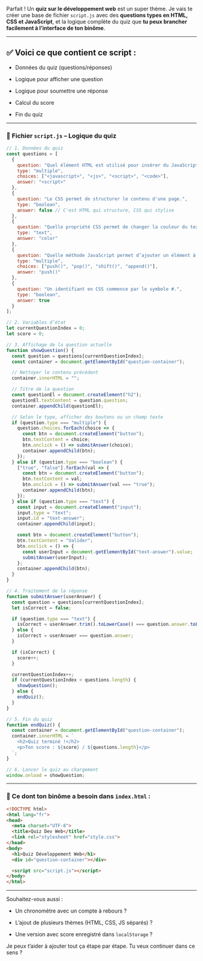 Parfait ! Un **quiz sur le développement web** est un super thème. Je vais te créer une base de fichier `script.js` avec des **questions types en HTML, CSS et JavaScript**, et la logique complète du quiz que **tu peux brancher facilement à l’interface de ton binôme**.

---

## ✅ Voici ce que contient ce script :

- Données du quiz (questions/réponses)
    
- Logique pour afficher une question
    
- Logique pour soumettre une réponse
    
- Calcul du score
    
- Fin du quiz
    

---

### 🧠 Fichier `script.js` – Logique du quiz

```js
// 1. Données du quiz
const questions = [
  {
    question: "Quel élément HTML est utilisé pour insérer du JavaScript dans une page ?",
    type: "multiple",
    choices: ["<javascript>", "<js>", "<script>", "<code>"],
    answer: "<script>"
  },
  {
    question: "Le CSS permet de structurer le contenu d'une page.",
    type: "boolean",
    answer: false // C'est HTML qui structure, CSS qui stylise
  },
  {
    question: "Quelle propriété CSS permet de changer la couleur du texte ?",
    type: "text",
    answer: "color"
  },
  {
    question: "Quelle méthode JavaScript permet d’ajouter un élément à la fin d’un tableau ?",
    type: "multiple",
    choices: ["push()", "pop()", "shift()", "append()"],
    answer: "push()"
  },
  {
    question: "Un identifiant en CSS commence par le symbole #.",
    type: "boolean",
    answer: true
  }
];

// 2. Variables d’état
let currentQuestionIndex = 0;
let score = 0;

// 3. Affichage de la question actuelle
function showQuestion() {
  const question = questions[currentQuestionIndex];
  const container = document.getElementById("question-container");

  // Nettoyer le contenu précédent
  container.innerHTML = "";

  // Titre de la question
  const questionEl = document.createElement("h2");
  questionEl.textContent = question.question;
  container.appendChild(questionEl);

  // Selon le type, afficher des boutons ou un champ texte
  if (question.type === "multiple") {
    question.choices.forEach(choice => {
      const btn = document.createElement("button");
      btn.textContent = choice;
      btn.onclick = () => submitAnswer(choice);
      container.appendChild(btn);
    });
  } else if (question.type === "boolean") {
    ["true", "false"].forEach(val => {
      const btn = document.createElement("button");
      btn.textContent = val;
      btn.onclick = () => submitAnswer(val === "true");
      container.appendChild(btn);
    });
  } else if (question.type === "text") {
    const input = document.createElement("input");
    input.type = "text";
    input.id = "text-answer";
    container.appendChild(input);

    const btn = document.createElement("button");
    btn.textContent = "Valider";
    btn.onclick = () => {
      const userInput = document.getElementById("text-answer").value;
      submitAnswer(userInput);
    };
    container.appendChild(btn);
  }
}

// 4. Traitement de la réponse
function submitAnswer(userAnswer) {
  const question = questions[currentQuestionIndex];
  let isCorrect = false;

  if (question.type === "text") {
    isCorrect = userAnswer.trim().toLowerCase() === question.answer.toLowerCase();
  } else {
    isCorrect = userAnswer === question.answer;
  }

  if (isCorrect) {
    score++;
  }

  currentQuestionIndex++;
  if (currentQuestionIndex < questions.length) {
    showQuestion();
  } else {
    endQuiz();
  }
}

// 5. Fin du quiz
function endQuiz() {
  const container = document.getElementById("question-container");
  container.innerHTML = `
    <h2>Quiz terminé !</h2>
    <p>Ton score : ${score} / ${questions.length}</p>
  `;
}

// 6. Lancer le quiz au chargement
window.onload = showQuestion;
```

---

### 📄 Ce dont ton binôme a besoin dans `index.html` :

```html
<!DOCTYPE html>
<html lang="fr">
<head>
  <meta charset="UTF-8">
  <title>Quiz Dev Web</title>
  <link rel="stylesheet" href="style.css">
</head>
<body>
  <h1>Quiz Développement Web</h1>
  <div id="question-container"></div>

  <script src="script.js"></script>
</body>
</html>
```

---

Souhaitez-vous aussi :

- Un chronomètre avec un compte à rebours ?
    
- L’ajout de plusieurs thèmes (HTML, CSS, JS séparés) ?
    
- Une version avec score enregistré dans `localStorage` ?
    

Je peux t’aider à ajouter tout ça étape par étape. Tu veux continuer dans ce sens ?